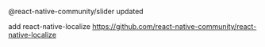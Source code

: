 @react-native-community/slider updated

add react-native-localize
https://github.com/react-native-community/react-native-localize
